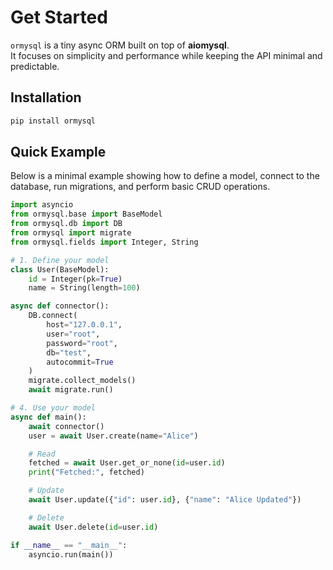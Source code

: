 # Get Started

`ormysql` is a tiny async ORM built on top of **aiomysql**.  
It focuses on simplicity and performance while keeping the API minimal and predictable.

## Installation

```bash
pip install ormysql

```

## Quick Example
Below is a minimal example showing how to define a model, connect to the database, run migrations, and perform basic CRUD operations.

```python
import asyncio
from ormysql.base import BaseModel
from ormysql.db import DB
from ormysql import migrate
from ormysql.fields import Integer, String

# 1. Define your model
class User(BaseModel):
    id = Integer(pk=True)
    name = String(length=100)

async def connector():
    DB.connect(
        host="127.0.0.1",
        user="root",
        password="root",
        db="test",
        autocommit=True
    )
    migrate.collect_models()
    await migrate.run()

# 4. Use your model
async def main():
    await connector()
    user = await User.create(name="Alice")

    # Read
    fetched = await User.get_or_none(id=user.id)
    print("Fetched:", fetched)

    # Update
    await User.update({"id": user.id}, {"name": "Alice Updated"})

    # Delete
    await User.delete(id=user.id)

if __name__ == "__main__":
    asyncio.run(main())
```